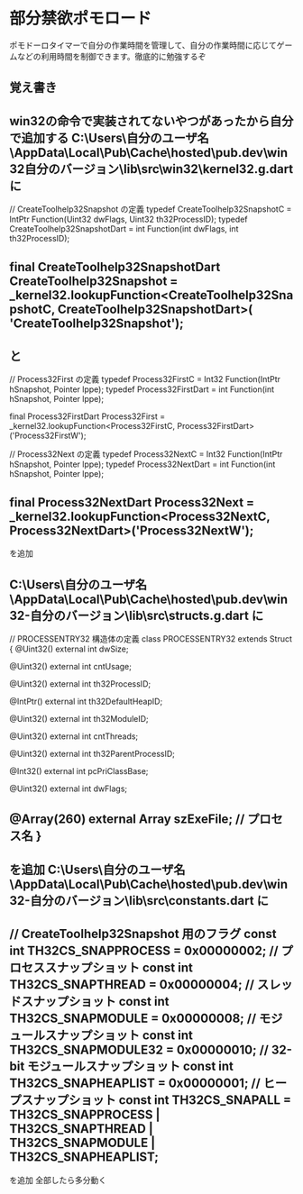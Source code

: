 # 部分禁欲ポモロード
ポモドーロタイマーで自分の作業時間を管理して、自分の作業時間に応じてゲームなどの利用時間を制御できます。徹底的に勉強するぞ


## 覚え書き
win32の命令で実装されてないやつがあったから自分で追加する
C:\Users\自分のユーザ名\AppData\Local\Pub\Cache\hosted\pub.dev\win32自分のバージョン\lib\src\win32\kernel32.g.dart
に
---
// CreateToolhelp32Snapshot の定義
typedef CreateToolhelp32SnapshotC = IntPtr Function(Uint32 dwFlags, Uint32 th32ProcessID);
typedef CreateToolhelp32SnapshotDart = int Function(int dwFlags, int th32ProcessID);

final CreateToolhelp32SnapshotDart CreateToolhelp32Snapshot =
    _kernel32.lookupFunction<CreateToolhelp32SnapshotC, CreateToolhelp32SnapshotDart>(
        'CreateToolhelp32Snapshot');
---
と
---
// Process32First の定義
typedef Process32FirstC = Int32 Function(IntPtr hSnapshot, Pointer<PROCESSENTRY32> lppe);
typedef Process32FirstDart = int Function(int hSnapshot, Pointer<PROCESSENTRY32> lppe);

final Process32FirstDart Process32First =
    _kernel32.lookupFunction<Process32FirstC, Process32FirstDart>('Process32FirstW');

// Process32Next の定義
typedef Process32NextC = Int32 Function(IntPtr hSnapshot, Pointer<PROCESSENTRY32> lppe);
typedef Process32NextDart = int Function(int hSnapshot, Pointer<PROCESSENTRY32> lppe);

final Process32NextDart Process32Next =
    _kernel32.lookupFunction<Process32NextC, Process32NextDart>('Process32NextW');  
---
を追加

C:\Users\自分のユーザ名\AppData\Local\Pub\Cache\hosted\pub.dev\win32-自分のバージョン\lib\src\structs.g.dart
に
---
// PROCESSENTRY32 構造体の定義
class PROCESSENTRY32 extends Struct {
  @Uint32()
  external int dwSize;

  @Uint32()
  external int cntUsage;

  @Uint32()
  external int th32ProcessID;

  @IntPtr()
  external int th32DefaultHeapID;

  @Uint32()
  external int th32ModuleID;

  @Uint32()
  external int cntThreads;

  @Uint32()
  external int th32ParentProcessID;

  @Int32()
  external int pcPriClassBase;

  @Uint32()
  external int dwFlags;

  @Array(260)
  external Array<Uint16> szExeFile; // プロセス名
}
---
を追加
C:\Users\自分のユーザ名\AppData\Local\Pub\Cache\hosted\pub.dev\win32-自分のバージョン\lib\src\constants.dart
に
---
// CreateToolhelp32Snapshot 用のフラグ
const int TH32CS_SNAPPROCESS = 0x00000002; // プロセススナップショット
const int TH32CS_SNAPTHREAD = 0x00000004;  // スレッドスナップショット
const int TH32CS_SNAPMODULE = 0x00000008;  // モジュールスナップショット
const int TH32CS_SNAPMODULE32 = 0x00000010; // 32-bit モジュールスナップショット
const int TH32CS_SNAPHEAPLIST = 0x00000001; // ヒープスナップショット
const int TH32CS_SNAPALL = TH32CS_SNAPPROCESS |
    TH32CS_SNAPTHREAD |
    TH32CS_SNAPMODULE |
    TH32CS_SNAPHEAPLIST;
---
を追加
全部したら多分動く
